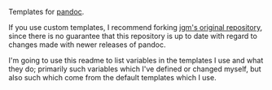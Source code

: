 Templates for [pandoc](http://github.com/jgm/pandoc).

If you use custom templates, I recommend forking [jgm's original repository](https://github.com/jgm/pandoc-templates), since there is no guarantee that this repository is up to date with regard to changes made with newer releases of pandoc.

I'm going to use this readme to list variables in the templates I use and what they do; primarily such variables which I've defined or changed myself, but also such which come from the default templates which I use.
